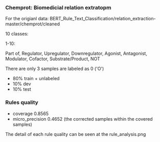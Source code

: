 ### Chemprot: Biomedicial relation extratopm

For the origianl data: BERT_Rule_Text_Classification/relation_extraction-master/chemprot/cleaned

10 classes:

1-10: 

Part of, Regulator, Upregulator, Downregulator, Agonist, Antagonist, Modulator, Cofactor, Substrate/Product, NOT

There are only 3 samples are labeled as 0 ('O')

- 80% train + unlabeled
- 10% dev
- 10% test


### Rules quality

- coverage 0.8565
- micro_precision 0.4652 (the corrected samples within the covered samples)

The detail of each rule quality can be seen at the rule_analysis.png
